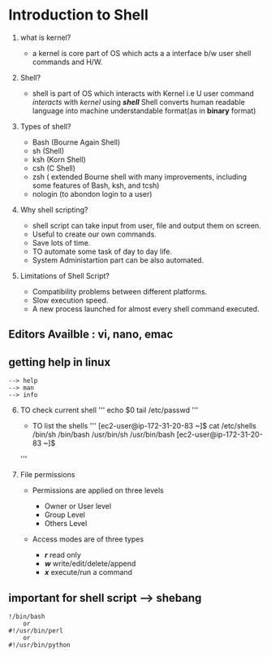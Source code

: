 # Introduction to Shell
1. what is kernel?
    * a kernel is core part of OS which acts a a interface b/w user shell commands and H/W.

2. Shell?
    *  shell is part of OS which interacts with Kernel 
        i.e U user command *interacts* with *kernel* using __*shell*__
    Shell converts human readable language into machine understandable format(as in __binary__ format)

3. Types of shell?
    * Bash  (Bourne Again Shell)
    * sh    (Shell)
    * ksh   (Korn Shell)
    * csh   (C Shell)
    * zsh   ( extended Bourne shell with many improvements, including some features of Bash, ksh, and tcsh)
    * nologin (to abondon login to a user)

4. Why shell scripting?
    * shell script can take input from user, file and output them on screen.
    * Useful to create our own commands.
    * Save lots of time.
    * TO automate some task of day to day life.
    * System Administartion part can be also automated.

5. Limitations of Shell Script?
    * Compatibility problems between different platforms.
    * Slow execution speed.
    * A new process launched for almost every shell command executed.

## Editors Availble : vi, nano, emac

## getting help in linux 
    --> help
    --> man
    --> info

6. TO check current shell 
    '''
    echo $0
    tail /etc/passwd
    '''
    * TO list the shells
    '''
    [ec2-user@ip-172-31-20-83 ~]$ cat /etc/shells
    /bin/sh
    /bin/bash
    /usr/bin/sh
    /usr/bin/bash
    [ec2-user@ip-172-31-20-83 ~]$

    '''

7. File permissions
    * Permissions are applied on three levels
        * Owner or User level
        * Group Level
        * Others Level
    
    * Access modes are of three types
        * __*r*__ read only
        * __*w*__ write/edit/delete/append
        * __*x*__ execute/run a command

## important for shell script --> shebang
    !/bin/bash
        or
    #!/usr/bin/perl
        or
    #!/usr/bin/python